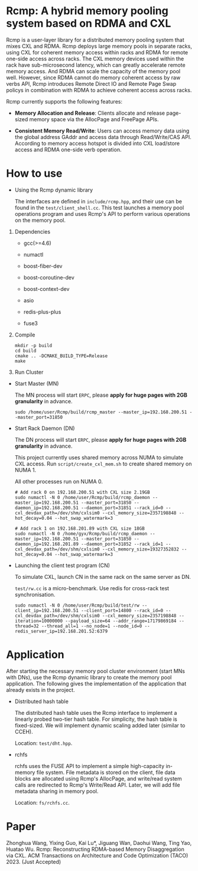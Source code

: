 # Rcmp: A hybrid memory pooling system based on RDMA and CXL

Rcmp is a user-layer library for a distributed memory pooling system that mixes CXL and RDMA. Rcmp deploys large memory pools in separate racks, using CXL for coherent memory access within racks and RDMA for remote one-side access across racks. The CXL memory devices used within the rack have sub-microsecond latency, which can greatly accelerate remote memory access. And RDMA can scale the capacity of the memory pool well. However, since RDMA cannot do memory coherent access by raw verbs API, Rcmp introduces Remote Direct IO and Remote Page Swap policys in combination with RDMA to achieve coherent access across racks.

Rcmp currently supports the following features:

* **Memory Allocation and Release**: Clients allocate and release page-sized memory space via the AllocPage and FreePage APIs.

* **Consistent Memory Read/Write**: Users can access memory data using the global address GAddr and access data through Read/Write/CAS API. According to memory access hotspot is divided into CXL load/store access and RDMA one-side verb operation.

# How to use

* Using the Rcmp dynamic library

    The interfaces are defined in `include/rcmp.hpp`, and their use can be found in the `test/client_shell.cc`. This test launches a memory pool operations program and uses Rcmp's API to perform various operations on the memory pool.

1. Dependencies

    * gcc(>=4.6)

    * numactl

    * boost-fiber-dev

    * boost-coroutine-dev

    * boost-context-dev

    * asio

    * redis-plus-plus

    * fuse3

2. Compile

    ```shell
    mkdir -p build
    cd build
    cmake .. -DCMAKE_BUILD_TYPE=Release
    make
    ```

3. Run Cluster

* Start Master (MN)

    The MN process will start `ERPC`, please **apply for huge pages with 2GB granularity** in advance.

    ```shell
    sudo /home/user/Rcmp/build/rcmp_master --master_ip=192.168.200.51 --master_port=31850
    ```

* Start Rack Daemon (DN)

    The DN process will start `ERPC`, please **apply for huge pages with 2GB granularity** in advance.

    This project currently uses shared memory across NUMA to simulate CXL access. Run `script/create_cxl_mem.sh` to create shared memory on NUMA 1.

    All other processes run on NUMA 0.

    ```shell
    # Add rack 0 on 192.168.200.51 with CXL size 2.19GB
    sudo numactl -N 0 /home/user/Rcmp/build/rcmp_daemon --master_ip=192.168.200.51 --master_port=31850 --daemon_ip=192.168.200.51 --daemon_port=31851 --rack_id=0 --cxl_devdax_path=/dev/shm/cxlsim0 --cxl_memory_size=2357198848 --hot_decay=0.04 --hot_swap_watermark=3
    ```

    ```shell
    # Add rack 1 on 192.168.201.89 with CXL size 18GB
    sudo numactl -N 0 /home/gyx/Rcmp/build/rcmp_daemon --master_ip=192.168.200.51 --master_port=31850 --daemon_ip=192.168.201.89 --daemon_port=31852 --rack_id=1 --cxl_devdax_path=/dev/shm/cxlsim0 --cxl_memory_size=19327352832 --hot_decay=0.04 --hot_swap_watermark=3
    ```

* Launching the client test program (CN)

    To simulate CXL, launch CN in the same rack on the same server as DN.

    `test/rw.cc` is a micro-benchmark. Use redis for cross-rack test synchronisation.

    ```shell
    sudo numactl -N 0 /home/user/Rcmp/build/test/rw --client_ip=192.168.200.51 --client_port=14800 --rack_id=0 --cxl_devdax_path=/dev/shm/cxlsim0 --cxl_memory_size=2357198848 --iteration=10000000 --payload_size=64 --addr_range=17179869184 --thread=32 --thread_all=1 --no_node=1 --node_id=0 --redis_server_ip=192.168.201.52:6379
    ```

# Application

After starting the necessary memory pool cluster environment (start MNs with DNs), use the Rcmp dynamic library to create the memory pool application. The following gives the implementation of the application that already exists in the project.

* Distributed hash table

    The distributed hash table uses the Rcmp interface to implement a linearly probed two-tier hash table. For simplicity, the hash table is fixed-sized. We will implement dynamic scaling added later (similar to CCEH).

    Location: `test/dht.hpp`.

* rchfs

    rchfs uses the FUSE API to implement a simple high-capacity in-memory file system. File metadata is stored on the client, file data blocks are allocated using Rcmp's AllocPage, and write/read system calls are redirected to Rcmp's Write/Read API. Later, we will add file metadata sharing in memory pool.

    Location: `fs/rchfs.cc`.

# Paper

Zhonghua Wang, Yixing Guo, Kai Lu*, Jiguang Wan, Daohui Wang, Ting Yao, Huatao Wu. Rcmp: Reconstructing RDMA-based Memory Disaggregation via CXL. ACM Transactions on Architecture and Code Optimization (TACO) 2023. (Just Accepted)
